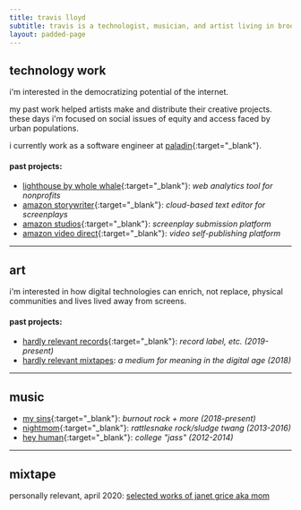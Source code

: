```yaml
---
title: travis lloyd
subtitle: travis is a technologist, musician, and artist living in brooklyn, ny.
layout: padded-page
---
```

## technology work

i'm interested in the democratizing potential of the internet.  

my past work helped artists make and distribute their creative projects.  these days i'm focused on social issues of equity and access faced by urban populations.  

i currently work as a software engineer at [paladin](https://www.joinpaladin.com/){:target="_blank"}.

#### past projects:

* [lighthouse by whole whale](https://www.wholewhale.com/lighthouse/){:target="_blank"}: _web analytics tool for nonprofits_
* [amazon storywriter](https://storywriter.amazon.com){:target="_blank"}: _cloud-based text editor for screenplays_
* [amazon studios](https://studios.amazon.com){:target="_blank"}: _screenplay submission platform_
* [amazon video direct](https://videodirect.amazon.com){:target="_blank"}: _video self-publishing platform_

****

## art
i'm interested in how digital technologies can enrich, not replace, physical communities and lives lived away from screens.

#### past projects:
* [hardly relevant records](https://www.hardlyrelevant.net){:target="_blank"}: _record label, etc. (2019-present)_ 
* [hardly relevant mixtapes](hardlyrelevant.html): _a medium for meaning in the digital age (2018)_

****

## music 
* [my sins](https://mysins.bandcamp.com/){:target="_blank"}: _burnout rock + more (2018-present)_
* [nightmom](https://nightmom.bandcamp.com/){:target="_blank"}: _rattlesnake rock/sludge twang (2013-2016)_
* [hey human](https://heyhuman.bandcamp.com/){:target="_blank"}: _college "jass" (2012-2014)_

****

## mixtape 

personally relevant, april 2020: [selected works of janet grice aka mom](mixtape.html)

